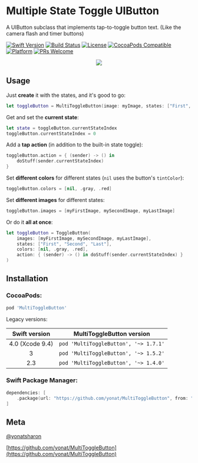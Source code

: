 # Multiple State Toggle UIButton
A UIButton subclass that implements tap-to-toggle button text. (Like the camera flash and timer buttons)


[![Swift Version][swift-image]][swift-url]
[![Build Status][travis-image]][travis-url]
[![License][license-image]][license-url]
[![CocoaPods Compatible](https://img.shields.io/cocoapods/v/MultiToggleButton.svg)](https://img.shields.io/cocoapods/v/MultiToggleButton.svg)  
[![Platform](https://img.shields.io/cocoapods/p/MultiToggleButton.svg?style=flat)](http://cocoapods.org/pods/MultiToggleButton)
[![PRs Welcome](https://img.shields.io/badge/PRs-welcome-brightgreen.svg?style=flat-square)](http://makeapullrequest.com)

<p align="center">
<img src="screenshots/toggle.gif">
</p>

## Usage

Just **create** it with the states, and it's good to go:

```swift
let toggleButton = MultiToggleButton(image: myImage, states: ["First", "Second", "Last"])
```

Get and set the **current state**:

```swift
let state = toggleButton.currentStateIndex
toggleButton.currentStateIndex = 0
```

Add a **tap action** (in addition to the built-in state toggle):

```swift
toggleButton.action = { (sender) -> () in
    doStuff(sender.currentStateIndex)
}
```

Set **different colors** for different states (`nil` uses the button's ```tintColor```):

```swift
toggleButton.colors = [nil, .gray, .red]
```

Set **different images** for different states:

```swift
toggleButton.images = [myFirstImage, mySecondImage, myLastImage]
```

Or do it **all at once**:

```swift
let toggleButton = ToggleButton(
    images: [myFirstImage, mySecondImage, myLastImage],
    states: ["First", "Second", "Last"],
    colors: [nil, .gray, .red],
    action: { (sender) -> () in doStuff(sender.currentStateIndex) }
)
```

## Installation

### CocoaPods:

```ruby
pod 'MultiToggleButton'
```

Legacy versions:

| Swift version | MultiToggleButton version |
| :---: | :---: |
| 4.0 (Xcode 9.4) | `pod 'MultiToggleButton', '~> 1.7.1'` |
| 3 | `pod 'MultiToggleButton', '~> 1.5.2'` |
| 2.3 | `pod 'MultiToggleButton', '~> 1.4.0'` |

### Swift Package Manager:

```swift
dependencies: [
    .package(url: "https://github.com/yonat/MultiToggleButton", from: "1.8.5")
]
```

## Meta

[@yonatsharon](https://twitter.com/yonatsharon)

[https://github.com/yonat/MultiToggleButton](https://github.com/yonat/MultiToggleButton)

[swift-image]:https://img.shields.io/badge/swift-4.2-orange.svg
[swift-url]: https://swift.org/
[license-image]: https://img.shields.io/badge/License-MIT-blue.svg
[license-url]: LICENSE.txt
[travis-image]: https://img.shields.io/travis/dbader/node-datadog-metrics/master.svg?style=flat-square
[travis-url]: https://travis-ci.org/dbader/node-datadog-metrics
[codebeat-image]: https://codebeat.co/badges/c19b47ea-2f9d-45df-8458-b2d952fe9dad
[codebeat-url]: https://codebeat.co/projects/github-com-vsouza-awesomeios-com
